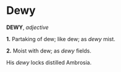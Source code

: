 # Dewy

**DEWY**, _adjective_

**1.** Partaking of dew; like dew; as _dewy_ mist.

**2.** Moist with dew; as _dewy_ fields.

His _dewy_ locks distilled Ambrosia.
